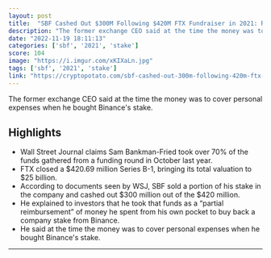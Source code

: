 ```yaml
---
layout: post
title:  "SBF Cashed Out $300M Following $420M FTX Fundraiser in 2021: Report"
description: "The former exchange CEO said at the time the money was to cover personal expenses when he bought Binance's stake."
date: "2022-11-19 18:11:13"
categories: ['sbf', '2021', 'stake']
score: 104
image: "https://i.imgur.com/xKIXaLn.jpg"
tags: ['sbf', '2021', 'stake']
link: "https://cryptopotato.com/sbf-cashed-out-300m-following-420m-ftx-fundraiser-in-2021-report/"
---
```


The former exchange CEO said at the time the money was to cover personal expenses when he bought Binance's stake.

## Highlights

- Wall Street Journal claims Sam Bankman-Fried took over 70% of the funds gathered from a funding round in October last year.
- FTX closed a $420.69 million Series B-1, bringing its total valuation to $25 billion.
- According to documents seen by WSJ, SBF sold a portion of his stake in the company and cashed out $300 million out of the $420 million.
- He explained to investors that he took that funds as a “partial reimbursement” of money he spent from his own pocket to buy back a company stake from Binance.
- He said at the time the money was to cover personal expenses when he bought Binance's stake.

---

